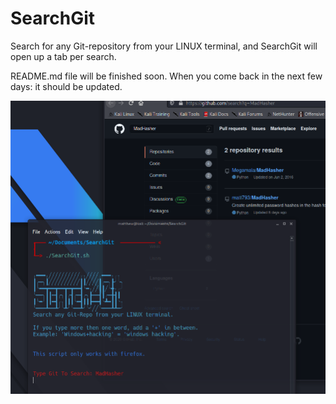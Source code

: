 # SearchGit
Search for any Git-repository from your LINUX terminal, and SearchGit will open up a tab per search.

README.md file will be finished soon. When you come back in the next few days: it should be updated.

![Example](SearchGit.png "Example")
